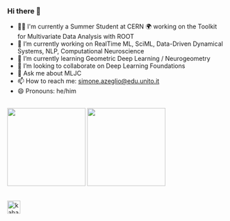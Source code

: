 ### Hi there 👋

- 👨‍💻 I'm currently a Summer Student at CERN 🌍 working on the Toolkit for Multivariate Data Analysis with ROOT 
- 🔭 I’m currently working on RealTime ML, SciML, Data-Driven Dynamical Systems, NLP, Computational Neuroscience
- 🌱 I’m currently learning Geometric Deep Learning / Neurogeometry
- 👯 I’m looking to collaborate on Deep Learning Foundations 
- 💬 Ask me about MLJC
- 📫 How to reach me: simone.azeglio@edu.unito.it
- 😄 Pronouns: he/him
  
\
<img height="180em" src="https://github-readme-stats-eight-theta.vercel.app/api?username=sazio&show_icons=true&include_all_commits=true&count_private=true&theme=radical"/> 
<img height="180em" src="https://github-readme-stats-eight-theta.vercel.app/api/top-langs/?username=sazio&layout=compact&langs_count=8&count_private=true&theme=radical"/>

\
<a href="https://www.linkedin.com/in/simoneazeglio/">
  <img align="left" alt="kahanikaar's LinkdeIn" width="30px" src="https://img.icons8.com/color/48/000000/linkedin-circled--v5.png"/>
</a>

